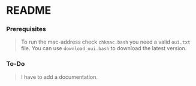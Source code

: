 # README

### Prerequisites

> To run the mac-address check <code>chkmac.bash</code> you need a valid <code>oui.txt</code> file. You can use <code>download_oui.bash</code> to download the latest version.

### To-Do

> I have to add a documentation. 
